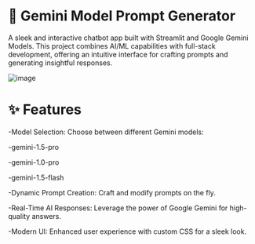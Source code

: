 # 🚀 Gemini Model Prompt Generator
A sleek and interactive chatbot app built with Streamlit and Google Gemini Models. This project combines AI/ML capabilities with full-stack development, offering an intuitive interface for crafting prompts and generating insightful responses.

![image](https://github.com/user-attachments/assets/76b656f3-a6a7-4b4d-8a63-f79f2d1ed2aa)


# ✨ Features
-Model Selection: Choose between different Gemini models:
  
  -gemini-1.5-pro
  
  -gemini-1.0-pro
  
  -gemini-1.5-flash

-Dynamic Prompt Creation: Craft and modify prompts on the fly.

-Real-Time AI Responses: Leverage the power of Google Gemini for high-quality answers.

-Modern UI: Enhanced user experience with custom CSS for a sleek look.


